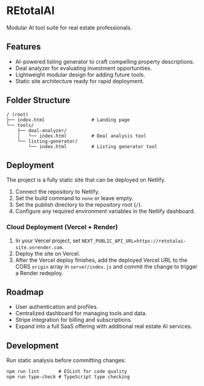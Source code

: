 # REtotalAI

Modular AI tool suite for real estate professionals.

## Features
- AI-powered listing generator to craft compelling property descriptions.
- Deal analyzer for evaluating investment opportunities.
- Lightweight modular design for adding future tools.
- Static site architecture ready for rapid deployment.

## Folder Structure
```
/ (root)
├── index.html                 # Landing page
└── tools/
    ├── deal-analyzer/
    │   └── index.html         # Deal analysis tool
    └── listing-generator/
        └── index.html         # Listing generator tool
```

## Deployment
The project is a fully static site that can be deployed on Netlify.
1. Connect the repository to Netlify.
2. Set the build command to `none` or leave empty.
3. Set the publish directory to the repository root (`/`).
4. Configure any required environment variables in the Netlify dashboard.

### Cloud Deployment (Vercel + Render)
1. In your Vercel project, set `NEXT_PUBLIC_API_URL=https://retotalai-site.onrender.com`.
2. Deploy the site on Vercel.
3. After the Vercel deploy finishes, add the deployed Vercel URL to the CORS `origin` array in `server/index.js` and commit the change to trigger a Render redeploy.

## Roadmap
- User authentication and profiles.
- Centralized dashboard for managing tools and data.
- Stripe integration for billing and subscriptions.
- Expand into a full SaaS offering with additional real estate AI services.

## Development

Run static analysis before committing changes:

```
npm run lint       # ESLint for code quality
npm run type-check # TypeScript type checking
```

